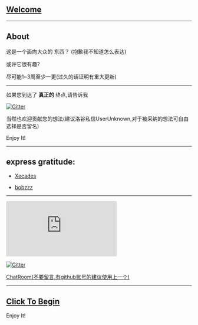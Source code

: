 ## [Welcome](https://it-is-interesting.github.io/mystery/)

-------

## About

这是一个面向大众的 东西？ (抱歉我不知道怎么表达)

或许它很有趣?

尽可能1~3周至少一更(过久的话证明有重大更新)

-------

如果您到达了
**真正的**
终点,请告诉我

[![Gitter](https://badges.gitter.im/it-is-interesting-github-io/community.svg)](https://gitter.im/it-is-interesting-github-io/community?utm_source=badge&utm_medium=badge&utm_campaign=pr-badge)

当然也欢迎贡献您的想法(建议洛谷私信UserUnknown,对于被采纳的想法可自由选择是否留名)

Enjoy It!

-------

## express gratitude:

- [Xecades](https://github.com/Xecades)

- [bobzzz](https://github.com/0bobzzz)


-------

![](https://www.hit-counts.com/counter.php?t=MTQ0NjY1MA)

[![Gitter](https://badges.gitter.im/it-is-interesting-github-io/community.svg)](https://gitter.im/it-is-interesting-github-io/community?utm_source=badge&utm_medium=badge&utm_campaign=pr-badge)

[ChatRoom(不要留言,有github账号的建议使用上一个)](https://hack.chat/?it-is-interesting)

--------

## [Click To Begin](https://it-is-interesting.github.io/mystery/)

Enjoy It!
